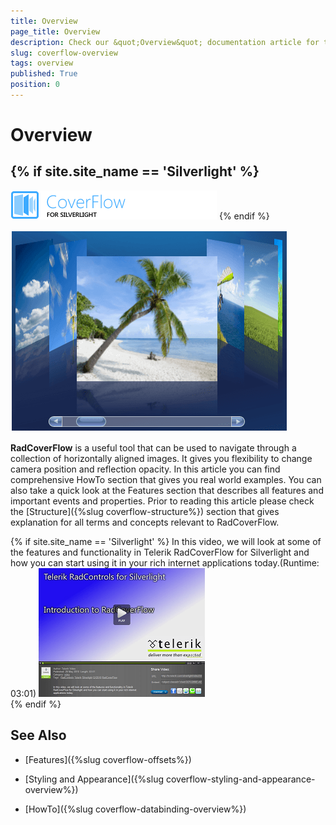 ```yaml
---
title: Overview
page_title: Overview
description: Check our &quot;Overview&quot; documentation article for the RadCoverflow {{ site.framework_name }} control.
slug: coverflow-overview
tags: overview
published: True
position: 0
---
```


# Overview

## {% if site.site_name == 'Silverlight' %}
![](images/RadCoverFlow_Overview.png)
{% endif %}

![](images/RadCoverFlow.png)

__RadCoverFlow__ is a useful tool that can be used to navigate through a collection of horizontally aligned images. It gives you flexibility to change camera position and reflection opacity. In this article you can find comprehensive HowTo section that gives you real world examples. You can also take a quick look at the Features section that describes all features and important events and properties. Prior to reading this article please check the [Structure]({%slug coverflow-structure%}) section that gives explanation for all terms and concepts relevant to RadCoverFlow.

{% if site.site_name == 'Silverlight' %}
In this video, we will look at some of the features and functionality in Telerik RadCoverFlow for Silverlight and how you can start using it in your rich internet applications today.(Runtime: 03:01)
[![](images/CoverFlow_Getting_Started.png)](http://tv.telerik.com/watch/silverlight/video/introduction-radcoverflow-silverlight)	
{% endif %}

## See Also

 * [Features]({%slug coverflow-offsets%})

 * [Styling and Appearance]({%slug coverflow-styling-and-appearance-overview%})

 * [HowTo]({%slug coverflow-databinding-overview%})
